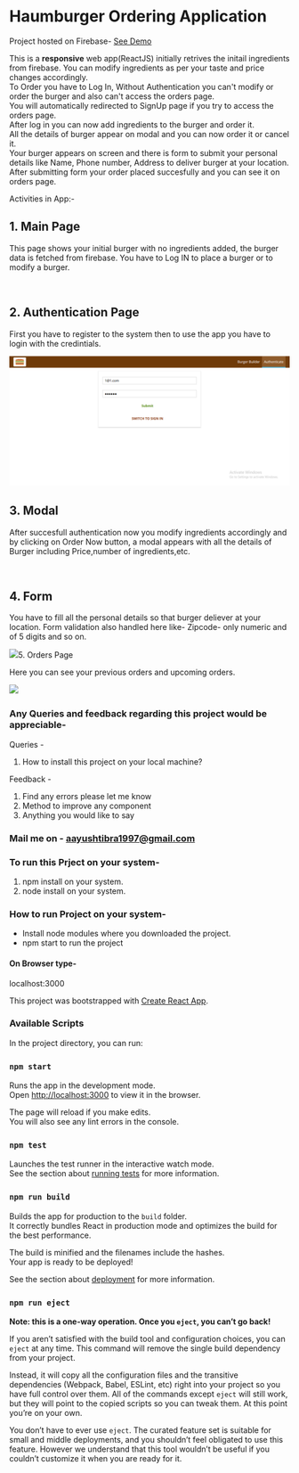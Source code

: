 # Haumburger Ordering Application

Project hosted on Firebase-
[See Demo](https://burger-create-63d20.firebaseapp.com/)

This is a <b>responsive</b> web app(ReactJS) initially retrives the initail ingredients from firebase. You can modify ingredients as per
your taste and price changes accordingly.<br /> 
To Order you have to Log In, Without Authentication you can't modify or order the burger and also can't access the orders page.<br />
You will automatically redirected to SignUp page if you try to access the orders page.<br />
After log in you can now add ingredients to the burger and order it.<br />
All the details of burger appear on modal and you can now order it or cancel it.<br />
Your burger appears on screen and there is form to submit your personal details like Name, Phone number, Address to deliver burger at
your location. <br />
After submitting form your order placed succesfully and you can see it on orders page.<br />
 
Activities in App:-

## 1. Main Page
This page shows your initial burger with no ingredients added, the burger data is fetched from firebase. You have to Log IN to place a
burger or to modify a burger.
<div>
 <img scr="/Screenshot/burgerMain.PNG">
</div>

## 2. Authentication Page
First you have to register to the system then to use the app you have to login with the credintials.
<div>
<img src="/Screenshot/Login.PNG">
</div>
 
## 3. Modal 
After succesfull authentication now you modify ingredients accordingly and by clicking on Order Now button, a modal appears with
all the details of Burger including Price,number of ingredients,etc.
<div>
<img scr="/Screenshot/modal.PNG"/>
</div>
 
## 4. Form
You have to fill all the personal details so that burger deliever at your location. Form validation also handled here like-
Zipcode- only numeric and of 5 digits and so on.
<div>
<img src="/Screemshot/form.PNG/>
</div>

## 5. Orders Page
Here you can see your previous orders and upcoming orders.
<div>
<img src="/Screenshot/orderspage.PNG">
</div>

### Any Queries and feedback regarding this project would be appreciable-
Queries - 
1) How to install this project on your local machine?

Feedback -
1) Find any errors please let me know
2) Method to improve any component
3) Anything you would like to say

### Mail me on - aayushtibra1997@gmail.com

### To run this Prject on your system-
1. npm install on your system.
2. node install on your system.

### How to run Project on your system-
- Install node modules where you downloaded the project.
- npm start to run the project

#### On Browser type-
localhost:3000 

This project was bootstrapped with [Create React App](https://github.com/facebook/create-react-app).


### Available Scripts

In the project directory, you can run:

### `npm start`

Runs the app in the development mode.<br>
Open [http://localhost:3000](http://localhost:3000) to view it in the browser.

The page will reload if you make edits.<br>
You will also see any lint errors in the console.

### `npm test`

Launches the test runner in the interactive watch mode.<br>
See the section about [running tests](https://facebook.github.io/create-react-app/docs/running-tests) for more information.

### `npm run build`

Builds the app for production to the `build` folder.<br>
It correctly bundles React in production mode and optimizes the build for the best performance.

The build is minified and the filenames include the hashes.<br>
Your app is ready to be deployed!

See the section about [deployment](https://facebook.github.io/create-react-app/docs/deployment) for more information.

### `npm run eject`

**Note: this is a one-way operation. Once you `eject`, you can’t go back!**

If you aren’t satisfied with the build tool and configuration choices, you can `eject` at any time. This command will remove the single build dependency from your project.

Instead, it will copy all the configuration files and the transitive dependencies (Webpack, Babel, ESLint, etc) right into your project so you have full control over them. All of the commands except `eject` will still work, but they will point to the copied scripts so you can tweak them. At this point you’re on your own.

You don’t have to ever use `eject`. The curated feature set is suitable for small and middle deployments, and you shouldn’t feel obligated to use this feature. However we understand that this tool wouldn’t be useful if you couldn’t customize it when you are ready for it.


